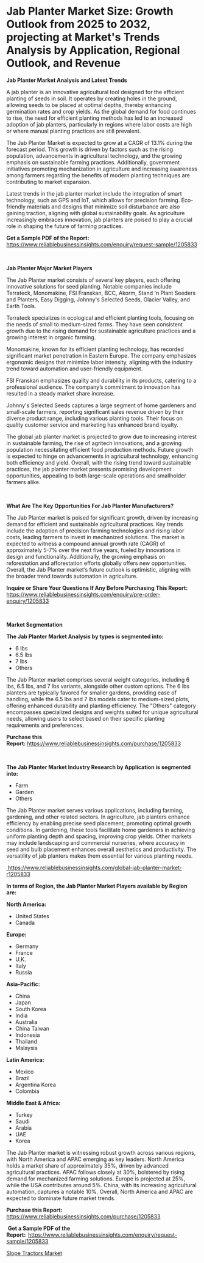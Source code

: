 <p><h1>Jab Planter Market Size: Growth Outlook from 2025 to 2032, projecting at Market's Trends Analysis by Application, Regional Outlook, and Revenue</h1></p><p><strong>Jab Planter Market Analysis and Latest Trends</strong></p>
<p><p>A jab planter is an innovative agricultural tool designed for the efficient planting of seeds in soil. It operates by creating holes in the ground, allowing seeds to be placed at optimal depths, thereby enhancing germination rates and crop yields. As the global demand for food continues to rise, the need for efficient planting methods has led to an increased adoption of jab planters, particularly in regions where labor costs are high or where manual planting practices are still prevalent.</p><p>The Jab Planter Market is expected to grow at a CAGR of 13.1% during the forecast period. This growth is driven by factors such as the rising population, advancements in agricultural technology, and the growing emphasis on sustainable farming practices. Additionally, government initiatives promoting mechanization in agriculture and increasing awareness among farmers regarding the benefits of modern planting techniques are contributing to market expansion. </p><p>Latest trends in the jab planter market include the integration of smart technology, such as GPS and IoT, which allows for precision farming. Eco-friendly materials and designs that minimize soil disturbance are also gaining traction, aligning with global sustainability goals. As agriculture increasingly embraces innovation, jab planters are poised to play a crucial role in shaping the future of farming practices.</p></p>
<p><strong>Get a Sample PDF of the Report:&nbsp;</strong> <a href="https://www.reliablebusinessinsights.com/enquiry/request-sample/1205833?utm_campaign=2142&utm_medium=2&utm_source=Github&utm_content=ia&utm_term=19022025&utm_id=jab-planter">https://www.reliablebusinessinsights.com/enquiry/request-sample/1205833</a></p>
<p>&nbsp;</p>
<p><strong>Jab Planter Major Market Players</strong></p>
<p><p>The Jab Planter market consists of several key players, each offering innovative solutions for seed planting. Notable companies include Terrateck, Monomakine, FSI Franskan, BCC, Akorm, Stand 'n Plant Seeders and Planters, Easy Digging, Johnny's Selected Seeds, Glacier Valley, and Earth Tools. </p><p>Terrateck specializes in ecological and efficient planting tools, focusing on the needs of small to medium-sized farms. They have seen consistent growth due to the rising demand for sustainable agriculture practices and a growing interest in organic farming.</p><p>Monomakine, known for its efficient planting technology, has recorded significant market penetration in Eastern Europe. The company emphasizes ergonomic designs that minimize labor intensity, aligning with the industry trend toward automation and user-friendly equipment.</p><p>FSI Franskan emphasizes quality and durability in its products, catering to a professional audience. The company’s commitment to innovation has resulted in a steady market share increase.</p><p>Johnny's Selected Seeds captures a large segment of home gardeners and small-scale farmers, reporting significant sales revenue driven by their diverse product range, including various planting tools. Their focus on quality customer service and marketing has enhanced brand loyalty.</p><p>The global jab planter market is projected to grow due to increasing interest in sustainable farming, the rise of agritech innovations, and a growing population necessitating efficient food production methods. Future growth is expected to hinge on advancements in agricultural technology, enhancing both efficiency and yield. Overall, with the rising trend toward sustainable practices, the jab planter market presents promising development opportunities, appealing to both large-scale operations and smallholder farmers alike.</p></p>
<p>&nbsp;</p>
<p><strong>What Are The Key Opportunities For Jab Planter Manufacturers?</strong></p>
<p><p>The Jab Planter market is poised for significant growth, driven by increasing demand for efficient and sustainable agricultural practices. Key trends include the adoption of precision farming technologies and rising labor costs, leading farmers to invest in mechanized solutions. The market is expected to witness a compound annual growth rate (CAGR) of approximately 5-7% over the next five years, fueled by innovations in design and functionality. Additionally, the growing emphasis on reforestation and afforestation efforts globally offers new opportunities. Overall, the Jab Planter market’s future outlook is optimistic, aligning with the broader trend towards automation in agriculture.</p></p>
<p><strong>Inquire or Share Your Questions If Any Before Purchasing This Report:</strong> <a href="https://www.reliablebusinessinsights.com/enquiry/pre-order-enquiry/1205833?utm_campaign=2142&utm_medium=2&utm_source=Github&utm_content=ia&utm_term=19022025&utm_id=jab-planter">https://www.reliablebusinessinsights.com/enquiry/pre-order-enquiry/1205833</a></p>
<p>&nbsp;</p>
<p><strong>Market Segmentation</strong></p>
<p><strong>The Jab Planter Market Analysis by types is segmented into:</strong></p>
<p><ul><li>6 lbs</li><li>6.5 lbs</li><li>7 lbs</li><li>Others</li></ul></p>
<p><p>The Jab Planter market comprises several weight categories, including 6 lbs, 6.5 lbs, and 7 lbs variants, alongside other custom options. The 6 lbs planters are typically favored for smaller gardens, providing ease of handling, while the 6.5 lbs and 7 lbs models cater to medium-sized plots, offering enhanced durability and planting efficiency. The "Others" category encompasses specialized designs and weights suited for unique agricultural needs, allowing users to select based on their specific planting requirements and preferences.</p></p>
<p><strong>Purchase this Report:&nbsp;</strong><a href="https://www.reliablebusinessinsights.com/purchase/1205833?utm_campaign=2142&utm_medium=2&utm_source=Github&utm_content=ia&utm_term=19022025&utm_id=jab-planter">https://www.reliablebusinessinsights.com/purchase/1205833</a></p>
<p>&nbsp;</p>
<p><strong>The Jab Planter Market Industry Research by Application is segmented into:</strong></p>
<p><ul><li>Farm</li><li>Garden</li><li>Others</li></ul></p>
<p><p>The Jab Planter market serves various applications, including farming, gardening, and other related sectors. In agriculture, jab planters enhance efficiency by enabling precise seed placement, promoting optimal growth conditions. In gardening, these tools facilitate home gardeners in achieving uniform planting depth and spacing, improving crop yields. Other markets may include landscaping and commercial nurseries, where accuracy in seed and bulb placement enhances overall aesthetics and productivity. The versatility of jab planters makes them essential for various planting needs.</p></p>
<p><a href="https://www.reliablebusinessinsights.com/global-jab-planter-market-r1205833?utm_campaign=2142&utm_medium=2&utm_source=Github&utm_content=ia&utm_term=19022025&utm_id=jab-planter">&nbsp;https://www.reliablebusinessinsights.com/global-jab-planter-market-r1205833</a></p>
<p><strong>In terms of Region, the Jab Planter Market Players available by Region are:</strong></p>
<p>
    <p> <strong> North America: </strong>
        <ul>
            <li>United States</li>
            <li>Canada</li>
        </ul>
        </p> 
    <p> <strong> Europe: </strong>
        <ul>
            <li>Germany</li>
            <li>France</li>
            <li>U.K.</li>
            <li>Italy</li>
            <li>Russia</li>
        </ul>
        </p> 
    <p> <strong> Asia-Pacific: </strong>
        <ul>
            <li>China</li>
            <li>Japan</li>
            <li>South Korea</li>
            <li>India</li>
            <li>Australia</li>
            <li>China Taiwan</li>
            <li>Indonesia</li>
            <li>Thailand</li>
            <li>Malaysia</li>
        </ul>
        </p> 
    <p> <strong> Latin America: </strong>
        <ul>
            <li>Mexico</li>
            <li>Brazil</li>
            <li>Argentina Korea</li>
            <li>Colombia</li>
        </ul>
        </p> 
    <p> <strong> Middle East & Africa: </strong>
        <ul>
            <li>Turkey</li>
            <li>Saudi</li>
            <li>Arabia</li>
            <li>UAE</li>
            <li>Korea</li>
        </ul>
    </p>
    </p>
<p><p>The Jab Planter market is witnessing robust growth across various regions, with North America and APAC emerging as key leaders. North America holds a market share of approximately 35%, driven by advanced agricultural practices. APAC follows closely at 30%, bolstered by rising demand for mechanized farming solutions. Europe is projected at 25%, while the USA contributes around 5%. China, with its increasing agricultural automation, captures a notable 10%. Overall, North America and APAC are expected to dominate future market trends.</p></p>
<p><strong>Purchase this Report: </strong><a href="https://www.reliablebusinessinsights.com/purchase/1205833?utm_campaign=2142&utm_medium=2&utm_source=Github&utm_content=ia&utm_term=19022025&utm_id=jab-planter">https://www.reliablebusinessinsights.com/purchase/1205833</a></p>
<p>&nbsp;<strong>Get a Sample PDF of the Report:&nbsp;&nbsp;</strong><a href="https://www.reliablebusinessinsights.com/enquiry/request-sample/1205833?utm_campaign=2142&utm_medium=2&utm_source=Github&utm_content=ia&utm_term=19022025&utm_id=jab-planter">https://www.reliablebusinessinsights.com/enquiry/request-sample/1205833</a></p>
<p><strong></strong></p>
<p><p><a href="https://github.com/NarcisoFerry/Market-Research-Report-List-1/blob/main/slope-tractors-market.md?utm_campaign=2142&utm_medium=2&utm_source=Github&utm_content=ia&utm_term=19022025&utm_id=jab-planter">Slope Tractors Market</a></p></p>